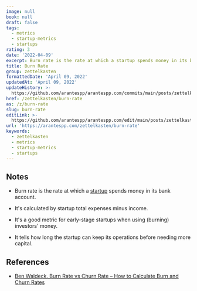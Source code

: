 ```yaml
---
image: null
book: null
draft: false
tags:
  - metrics
  - startup-metrics
  - startups
rating: 3
date: '2022-04-09'
excerpt: Burn rate is the rate at which a startup spends money in its bank account.
title: Burn Rate
group: zettelkasten
formattedDate: 'April 09, 2022'
updatedAt: 'April 09, 2022'
updateHistory: >-
  https://github.com/arantespp/arantespp.com/commits/main/posts/zettelkasten/burn-rate.md
href: /zettelkasten/burn-rate
as: /z/burn-rate
slug: burn-rate
editLink: >-
  https://github.com/arantespp/arantespp.com/edit/main/posts/zettelkasten/burn-rate.md
url: 'https://arantespp.com/zettelkasten/burn-rate'
keywords:
  - zettelkasten
  - metrics
  - startup-metrics
  - startups
---
```


## Notes

- Burn rate is the rate at which a [startup](/z/startup) spends money in its bank account.

- It's calculated by startup total expenses minus income.

- It's a good metric for early-stage startups when using (burning) investors' money.

- It tells how long the startup can keep its operations before needing more capital.

## References

- [Ben Waldeck. Burn Rate vs Churn Rate – How to Calculate Burn and Churn Rates](https://startupandscale.com/blog/burn-rate-vs-churn-rate/)

